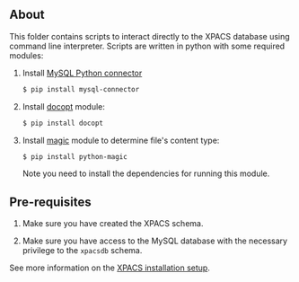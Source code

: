 ## About

This folder contains scripts to interact directly to the XPACS database using command line interpreter.
Scripts are written in python with some required modules:

1. Install [MySQL Python connector](https://dev.mysql.com/downloads/connector/python/)

   ```bash
   $ pip install mysql-connector
   ```

2. Install [docopt](http://docopt.org/) module:

   ```bash
   $ pip install docopt
   ```

3. Install [magic](https://github.com/ahupp/python-magic) module to determine file's content type:

   ```bash
   $ pip install python-magic
   ```

   Note you need to install the dependencies for running this module.

## Pre-requisites

1. Make sure you have created the XPACS schema.

2. Make sure you have access to the MySQL database with the necessary privilege to the `xpacsdb` schema.

See more information on the [XPACS installation setup](..).
